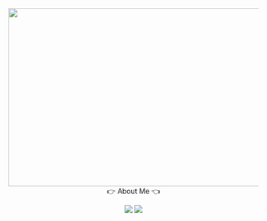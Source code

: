<div align="center">
  <img src="https://github.com/user-attachments/assets/974fbe59-109f-47b1-97cf-7e16da23c40d" width="1080" height="360"/>
</div>

<div align="center">
  👉 About Me 👈
  <br/>
  <p>
    <a href="https://5kiran.tistory.com/" target="_blank"><img src="https://img.shields.io/badge/BLOG-282828?style=flat-square&logo=Tistory&logoColor=white"/></a>
    <a href="mailto:gilhwoan.develop@gmail.com" target="_blank"><img src="https://img.shields.io/badge/gilhwoan.develop@gmail.com-EA4335?style=flat-square&logo=Gmail&logoColor=white"/></a>
  </p>
</div>





